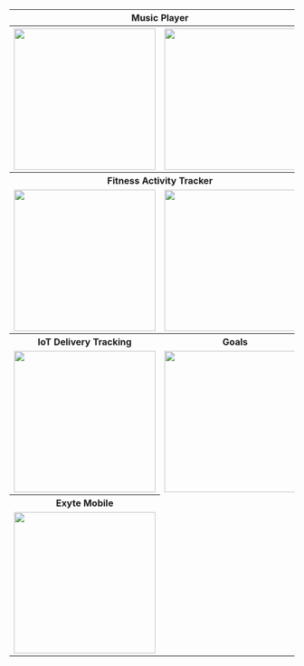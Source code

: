 

<!DOCTYPE html>
<html>
<head>

</head>
<body>

<table>
   <tr>
    <th colspan="2">Music Player</th>
    <th colspan="2">Fitness Running</th>
  </tr>
  <tr>
    <th><img src="https://user-images.githubusercontent.com/56064504/166819637-10a2ea93-0e54-4255-97aa-fb35f07350fa.jpg" width=250></th>
    <th><img src="https://user-images.githubusercontent.com/56064504/166821472-7237859a-6591-4cdb-b8d5-3cbd5025de8f.jpg" width=250 ></th>
    <th><img src="https://user-images.githubusercontent.com/56064504/167474218-935ef8bd-b2a2-440a-baa6-19e2290e91cc.jpg" width=250 ></th>
    <th><img src="https://user-images.githubusercontent.com/56064504/167473921-ccf0a1f6-bdee-4335-bd0b-d566339fb1b3.jpg" width=250 ></th>
  </tr>
  <tr>
    <th colspan="2">Fitness Activity Tracker</th>
    <th colspan="2">Handmade Mobile</th>
  </tr>
  <tr>
    <td><img src="https://user-images.githubusercontent.com/56064504/167917741-747bb1e7-f4d6-4423-bd5b-87c7a7f70e2e.jpg" width=250 ></td>
    <td><img src="https://user-images.githubusercontent.com/56064504/167917708-59bc6835-bbdb-4da0-bcce-10e4845928d3.jpg" width=250></td>
    <td><img src="https://user-images.githubusercontent.com/56064504/168490625-766aa3aa-cc22-4498-94ad-8281fb5ac652.jpg" width=250></td>
    <td><img src="https://user-images.githubusercontent.com/56064504/168490623-a94d8b14-4968-4f12-97d7-b6cb60762b0f.jpg" width=250 ></td>
  </tr>
   <tr>
    <th>IoT Delivery Tracking</th>
    <th>Goals</th>
    <th>Games</th>
    <th>Flatmate Finder</th>
  </tr>
   <tr>
    <td><img src="https://user-images.githubusercontent.com/56064504/169094848-11997893-526b-4e91-b43c-a66215c18e0d.jpg" width=250 ></td>
    <td><img src="https://user-images.githubusercontent.com/56064504/169351824-dcc8c773-edb1-451b-8db0-150995e9f1e5.jpg" width=250 ></td>
    <td><img src="https://user-images.githubusercontent.com/56064504/170356385-c97d30f5-41ef-4a3b-b5a0-d1fa8f0e4137.jpg" width=250 ></td>
    <td><img src="https://user-images.githubusercontent.com/56064504/170843010-6efb04c1-b869-41d8-aa54-c45be65ff581.gif" width=250 ></td>
  </tr>
   <tr>
    <th>Exyte Mobile</th>
  </tr>
   <tr>
    <td><img src="https://user-images.githubusercontent.com/56064504/170842225-867e9d95-219f-401e-b869-665ab139742b.gif" width=250 ></td>
  </tr>
</table>

</body>
</html>
